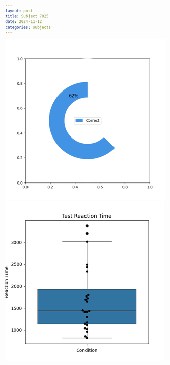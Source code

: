 ```yaml
---
layout: post
title: Subject 7025
date: 2024-11-12
categories: subjects
---
```


![](data/7025/run-6/7025_FN_acc_test.png)
![](data/7025/run-6/7025_FN_rt.png)
